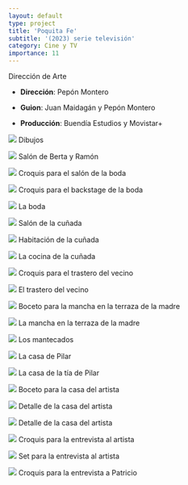 ```yaml
---
layout: default
type: project
title: 'Poquita Fe'
subtitle: '(2023) serie televisión'
category: Cine y TV
importance: 11
---
```


Dirección de Arte



- **Dirección**: Pepón Montero
- **Guion**: Juan Maidagán y Pepón Montero

- **Producción**: Buendía Estudios y Movistar+



![](01.jpg)
Dibujos

![](02.jpg)
Salón de Berta y Ramón

![](03.jpg)
Croquis para el salón de la boda

![](04.jpg)
Croquis para el backstage de la boda

![](05.jpg)
La boda

![](06.jpg)
Salón de la cuñada

![](07.jpg)
Habitación de la cuñada

![](08.jpg)
La cocina de la cuñada

![](09.jpg)
Croquis para el trastero del vecino

![](10.jpg)
El trastero del vecino

![](11.jpg)
Boceto para la mancha en la terraza de la madre

![](12.jpg)
La mancha en la terraza de la madre

![](13.jpg)
Los mantecados

![](14.jpg)
La casa de Pilar

![](15.jpg)
La casa de la tía de Pilar

![](16.jpg)
Boceto para la casa del artista

![](17.jpg)
Detalle de la casa del artista

![](18.jpg)
Detalle de la casa del artista

![](19.jpg)
Croquis para la entrevista al artista

![](20.jpg)
Set para la entrevista al artista

![](21.png)
Croquis para la entrevista a Patricio
